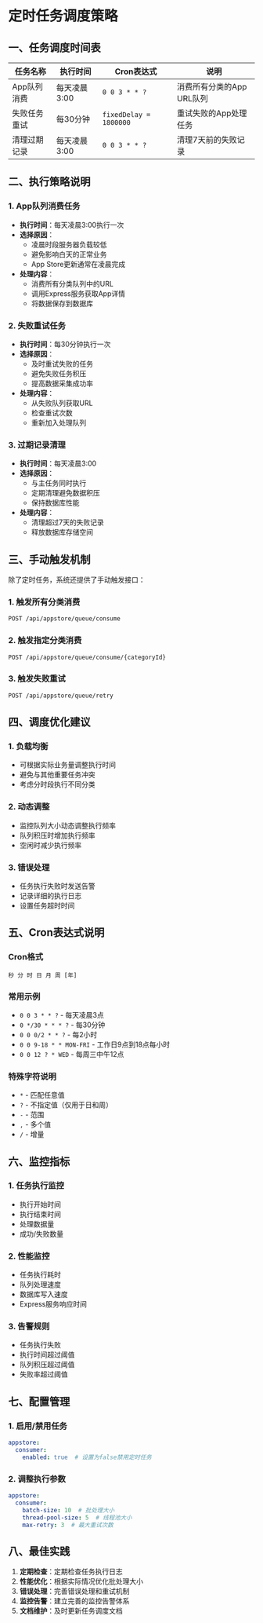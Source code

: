 # 定时任务调度策略

## 一、任务调度时间表

| 任务名称 | 执行时间 | Cron表达式 | 说明 |
|---------|----------|------------|------|
| App队列消费 | 每天凌晨3:00 | `0 0 3 * * ?` | 消费所有分类的App URL队列 |
| 失败任务重试 | 每30分钟 | `fixedDelay = 1800000` | 重试失败的App处理任务 |
| 清理过期记录 | 每天凌晨3:00 | `0 0 3 * * ?` | 清理7天前的失败记录 |

## 二、执行策略说明

### 1. App队列消费任务
- **执行时间**：每天凌晨3:00执行一次
- **选择原因**：
  - 凌晨时段服务器负载较低
  - 避免影响白天的正常业务
  - App Store更新通常在凌晨完成
- **处理内容**：
  - 消费所有分类队列中的URL
  - 调用Express服务获取App详情
  - 将数据保存到数据库

### 2. 失败重试任务
- **执行时间**：每30分钟执行一次
- **选择原因**：
  - 及时重试失败的任务
  - 避免失败任务积压
  - 提高数据采集成功率
- **处理内容**：
  - 从失败队列获取URL
  - 检查重试次数
  - 重新加入处理队列

### 3. 过期记录清理
- **执行时间**：每天凌晨3:00
- **选择原因**：
  - 与主任务同时执行
  - 定期清理避免数据积压
  - 保持数据库性能
- **处理内容**：
  - 清理超过7天的失败记录
  - 释放数据库存储空间

## 三、手动触发机制

除了定时任务，系统还提供了手动触发接口：

### 1. 触发所有分类消费
```bash
POST /api/appstore/queue/consume
```

### 2. 触发指定分类消费
```bash
POST /api/appstore/queue/consume/{categoryId}
```

### 3. 触发失败重试
```bash
POST /api/appstore/queue/retry
```

## 四、调度优化建议

### 1. 负载均衡
- 可根据实际业务量调整执行时间
- 避免与其他重要任务冲突
- 考虑分时段执行不同分类

### 2. 动态调整
- 监控队列大小动态调整执行频率
- 队列积压时增加执行频率
- 空闲时减少执行频率

### 3. 错误处理
- 任务执行失败时发送告警
- 记录详细的执行日志
- 设置任务超时时间

## 五、Cron表达式说明

### Cron格式
```
秒 分 时 日 月 周 [年]
```

### 常用示例
- `0 0 3 * * ?` - 每天凌晨3点
- `0 */30 * * * ?` - 每30分钟
- `0 0 0/2 * * ?` - 每2小时
- `0 0 9-18 * * MON-FRI` - 工作日9点到18点每小时
- `0 0 12 ? * WED` - 每周三中午12点

### 特殊字符说明
- `*` - 匹配任意值
- `?` - 不指定值（仅用于日和周）
- `-` - 范围
- `,` - 多个值
- `/` - 增量

## 六、监控指标

### 1. 任务执行监控
- 执行开始时间
- 执行结束时间
- 处理数据量
- 成功/失败数量

### 2. 性能监控
- 任务执行耗时
- 队列处理速度
- 数据库写入速度
- Express服务响应时间

### 3. 告警规则
- 任务执行失败
- 执行时间超过阈值
- 队列积压超过阈值
- 失败率超过阈值

## 七、配置管理

### 1. 启用/禁用任务
```yaml
appstore:
  consumer:
    enabled: true  # 设置为false禁用定时任务
```

### 2. 调整执行参数
```yaml
appstore:
  consumer:
    batch-size: 10  # 批处理大小
    thread-pool-size: 5  # 线程池大小
    max-retry: 3  # 最大重试次数
```

## 八、最佳实践

1. **定期检查**：定期检查任务执行日志
2. **性能优化**：根据实际情况优化批处理大小
3. **错误处理**：完善错误处理和重试机制
4. **监控告警**：建立完善的监控告警体系
5. **文档维护**：及时更新任务调度文档